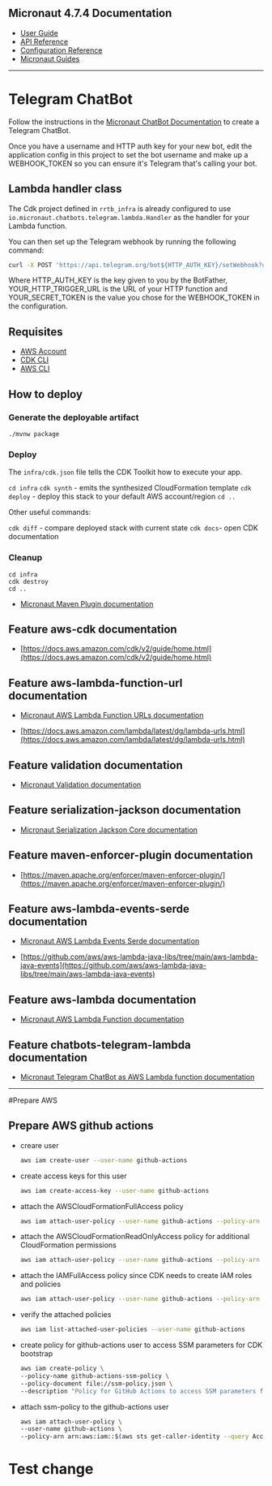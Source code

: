 ## Micronaut 4.7.4 Documentation

- [User Guide](https://docs.micronaut.io/4.7.4/guide/index.html)
- [API Reference](https://docs.micronaut.io/4.7.4/api/index.html)
- [Configuration Reference](https://docs.micronaut.io/4.7.4/guide/configurationreference.html)
- [Micronaut Guides](https://guides.micronaut.io/index.html)
---

# Telegram ChatBot

Follow the instructions in the [Micronaut ChatBot Documentation](https://micronaut-projects.github.io/micronaut-chatbots/latest/guide/) to create a Telegram ChatBot.

Once you have a username and HTTP auth key for your new bot, edit the application config in this project to set the bot username and make up a WEBHOOK_TOKEN so you can ensure it's Telegram that's calling your bot.

## Lambda handler class

The Cdk project defined in `rrtb_infra` is already configured to use `io.micronaut.chatbots.telegram.lambda.Handler` as the handler for your Lambda function.

You can then set up the Telegram webhook by running the following command:

```bash
curl -X POST 'https://api.telegram.org/bot${HTTP_AUTH_KEY}/setWebhook?url=${YOUR_HTTP_TRIGGER_URL}&secret_token=${YOUR_SECRET_TOKEN}'
```

Where HTTP_AUTH_KEY is the key given to you by the BotFather, YOUR_HTTP_TRIGGER_URL is the URL of your HTTP function and YOUR_SECRET_TOKEN is the value you chose for the WEBHOOK_TOKEN in the configuration.


## Requisites

- [AWS Account](https://aws.amazon.com/free/)
- [CDK CLI](https://docs.aws.amazon.com/cdk/v2/guide/cli.html)
- [AWS CLI](https://aws.amazon.com/cli/)

## How to deploy

### Generate the deployable artifact

```
./mvnw package
```

### Deploy

The `infra/cdk.json` file tells the CDK Toolkit how to execute your app.

`cd infra`
`cdk synth` - emits the synthesized CloudFormation template
`cdk deploy` - deploy this stack to your default AWS account/region
`cd ..`

Other useful commands:

`cdk diff` - compare deployed stack with current state
`cdk docs`- open CDK documentation

### Cleanup

```
cd infra
cdk destroy
cd ..
```


- [Micronaut Maven Plugin documentation](https://micronaut-projects.github.io/micronaut-maven-plugin/latest/)
## Feature aws-cdk documentation

- [https://docs.aws.amazon.com/cdk/v2/guide/home.html](https://docs.aws.amazon.com/cdk/v2/guide/home.html)


## Feature aws-lambda-function-url documentation

- [Micronaut AWS Lambda Function URLs documentation](https://micronaut-projects.github.io/micronaut-aws/latest/guide/index.html#amazonApiGateway)

- [https://docs.aws.amazon.com/lambda/latest/dg/lambda-urls.html](https://docs.aws.amazon.com/lambda/latest/dg/lambda-urls.html)


## Feature validation documentation

- [Micronaut Validation documentation](https://micronaut-projects.github.io/micronaut-validation/latest/guide/)


## Feature serialization-jackson documentation

- [Micronaut Serialization Jackson Core documentation](https://micronaut-projects.github.io/micronaut-serialization/latest/guide/)


## Feature maven-enforcer-plugin documentation

- [https://maven.apache.org/enforcer/maven-enforcer-plugin/](https://maven.apache.org/enforcer/maven-enforcer-plugin/)


## Feature aws-lambda-events-serde documentation

- [Micronaut AWS Lambda Events Serde documentation](https://micronaut-projects.github.io/micronaut-aws/snapshot/guide/#eventsLambdaSerde)

- [https://github.com/aws/aws-lambda-java-libs/tree/main/aws-lambda-java-events](https://github.com/aws/aws-lambda-java-libs/tree/main/aws-lambda-java-events)


## Feature aws-lambda documentation

- [Micronaut AWS Lambda Function documentation](https://micronaut-projects.github.io/micronaut-aws/latest/guide/index.html#lambda)


## Feature chatbots-telegram-lambda documentation

- [Micronaut Telegram ChatBot as AWS Lambda function documentation](https://micronaut-projects.github.io/micronaut-chatbots/latest/guide/)

--- 

#Prepare AWS

## Prepare AWS github actions

- creare user
    ```bash
    aws iam create-user --user-name github-actions
    ```

- create access keys for this user
    ```bash
    aws iam create-access-key --user-name github-actions
    ```

- attach the AWSCloudFormationFullAccess policy
    ```bash
  aws iam attach-user-policy --user-name github-actions --policy-arn arn:aws:iam::aws:policy/AWSCloudFormationFullAccess
  ```

- attach the AWSCloudFormationReadOnlyAccess policy for additional CloudFormation permissions
    ```bash
  aws iam attach-user-policy --user-name github-actions --policy-arn arn:aws:iam::aws:policy/AWSCloudFormationReadOnlyAccess
    ```

- attach the IAMFullAccess policy since CDK needs to create IAM roles and policies
    ```bash
  aws iam attach-user-policy --user-name github-actions --policy-arn arn:aws:iam::aws:policy/IAMFullAccess
    ``` 

- verify the attached policies
    ```bash
  aws iam list-attached-user-policies --user-name github-actions
    ```

- create policy for github-actions user to access SSM parameters for CDK bootstrap
    ```bash
  aws iam create-policy \
    --policy-name github-actions-ssm-policy \
    --policy-document file://ssm-policy.json \
    --description "Policy for GitHub Actions to access SSM parameters for CDK bootstrap"
    ```
  
- attach ssm-policy to the github-actions user
    ```bash
  aws iam attach-user-policy \
    --user-name github-actions \
    --policy-arn arn:aws:iam::$(aws sts get-caller-identity --query Account --output text):policy/github-actions-ssm-policy
    ```
# Test change
